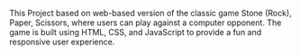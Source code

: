 This Project based on web-based version of the classic game Stone (Rock), Paper, Scissors, where users can play against a computer opponent. The game is built using HTML, CSS, and JavaScript to provide a fun and responsive user experience.
